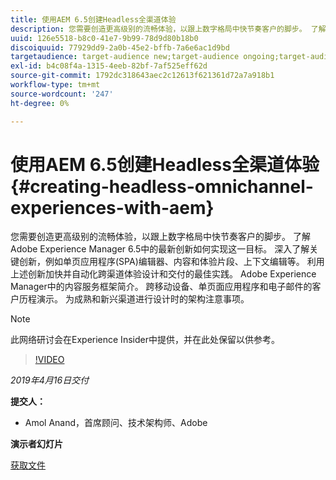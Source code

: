 ```yaml
---
title: 使用AEM 6.5创建Headless全渠道体验
description: 您需要创造更高级别的流畅体验，以跟上数字格局中快节奏客户的脚步。 了解Adobe Experience Manager 6.5中的最新创新如何实现这一目标。 深入了解关键创新，例如单页应用程序(SPA)编辑器、内容和体验片段、上下文编辑等。 利用上述创新加快并自动化跨渠道体验设计和交付的最佳实践。 Adobe Experience Manager中的内容服务框架简介。 跨移动设备、单页面应用程序和电子邮件的客户历程演示。 为成熟和新兴渠道进行设计时的架构注意事项。
uuid: 126e5518-b8c0-41e7-9b99-78d9d80b18b0
discoiquuid: 77929dd9-2a0b-45e2-bffb-7a6e6ac1d9bd
targetaudience: target-audience new;target-audience ongoing;target-audience upgrader
exl-id: b4c08f4a-1315-4eeb-82bf-7af525eff62d
source-git-commit: 1792dc318643aec2c12613f621361d72a7a918b1
workflow-type: tm+mt
source-wordcount: '247'
ht-degree: 0%

---
```


# 使用AEM 6.5创建Headless全渠道体验{#creating-headless-omnichannel-experiences-with-aem}

您需要创造更高级别的流畅体验，以跟上数字格局中快节奏客户的脚步。 了解Adobe Experience Manager 6.5中的最新创新如何实现这一目标。 深入了解关键创新，例如单页应用程序(SPA)编辑器、内容和体验片段、上下文编辑等。 利用上述创新加快并自动化跨渠道体验设计和交付的最佳实践。 Adobe Experience Manager中的内容服务框架简介。 跨移动设备、单页面应用程序和电子邮件的客户历程演示。 为成熟和新兴渠道进行设计时的架构注意事项。

>[!NOTE]
>
>此网络研讨会在Experience Insider中提供，并在此处保留以供参考。

>[!VIDEO](https://video.tv.adobe.com/v/27088/?quality=9)

*2019年4月16日交付*

**提交人：**

* Amol Anand，首席顾问、技术架构师、Adobe

**演示者幻灯片**

[获取文件](assets/headless-omnichannelwebinar04162019.pdf)
